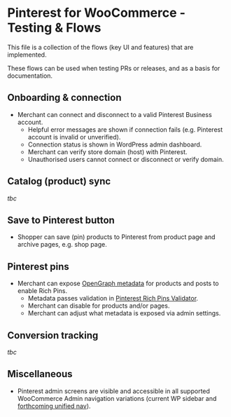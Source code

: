 # Pinterest for WooCommerce - Testing & Flows

This file is a collection of the flows (key UI and features) that are implemented. 

These flows can be used when testing PRs or releases, and as a basis for documentation.

## Onboarding & connection

- Merchant can connect and disconnect to a valid Pinterest Business account.
	- Helpful error messages are shown if connection fails (e.g. Pinterest account is invalid or unverified).
	- Connection status is shown in WordPress admin dashboard.
	- Merchant can verify store domain (host) with Pinterest.
	- Unauthorised users cannot connect or disconnect or verify domain.

## Catalog (product) sync

_tbc_

## Save to Pinterest button

- Shopper can save (pin) products to Pinterest from product page and archive pages, e.g. shop page.

## Pinterest pins

- Merchant can expose [OpenGraph metadata](https://ogp.me/) for products and posts to enable Rich Pins.
	- Metadata passes validation in [Pinterest Rich Pins Validator](https://developers.pinterest.com/tools/url-debugger/).
	- Merchant can disable for products and/or pages.
	- Merchant can adjust what metadata is exposed via admin settings.

## Conversion tracking

_tbc_


## Miscellaneous

- Pinterest admin screens are visible and accessible in all supported WooCommerce Admin navigation variations (current WP sidebar and [forthcoming unified nav](https://developer.woocommerce.com/2021/01/15/call-to-action-create-access-for-your-extension-in-the-new-woocommerce-navigation/)).
